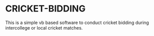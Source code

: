 # CRICKET-BIDDING
This is a simple vb based software to conduct cricket bidding during intercollege or local cricket matches.
